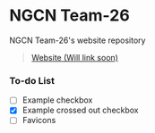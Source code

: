 # NGCN Team-26

NGCN Team-26's website repository
> [Website (Will link soon)](https://github.com/hadeelsala7/team-26) <!-- Replace link with wesbite link) -->

### To-do List
- [ ] Example checkbox
- [x] Example crossed out checkbox
- [ ] Favicons
